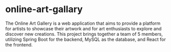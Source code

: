 # online-art-gallary
The Online Art Gallery is a web application that aims to provide a platform for artists to showcase their artwork and for art enthusiasts to explore and discover new creations. This project brings together a team of 5 members, utilizing Spring Boot for the backend, MySQL as the database, and React for the frontend.
